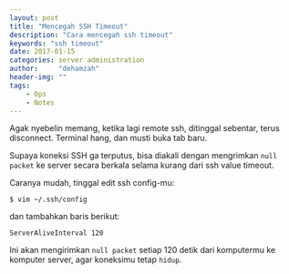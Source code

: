 ```yaml
---
layout: post
title: "Mencegah SSH Timeout"
description: "Cara mencegah ssh timeout"
keywords: "ssh timeout"
date: 2017-01-15
categories: server administration
author:     "dehamzah"
header-img: ""
tags:
    - Ops
    - Notes
---
```


Agak nyebelin memang, ketika lagi remote ssh, ditinggal sebentar, terus disconnect. Terminal hang, dan musti buka tab baru.

Supaya koneksi SSH ga terputus, bisa diakali dengan mengrimkan `null packet` ke server secara berkala selama kurang dari ssh value timeout.

Caranya mudah, tinggal edit ssh config-mu:

```
$ vim ~/.ssh/config
```

dan tambahkan baris berikut:

```
ServerAliveInterval 120
```

Ini akan mengirimkan `null packet` setiap 120 detik dari komputermu ke komputer server, agar koneksimu tetap `hidup`.
